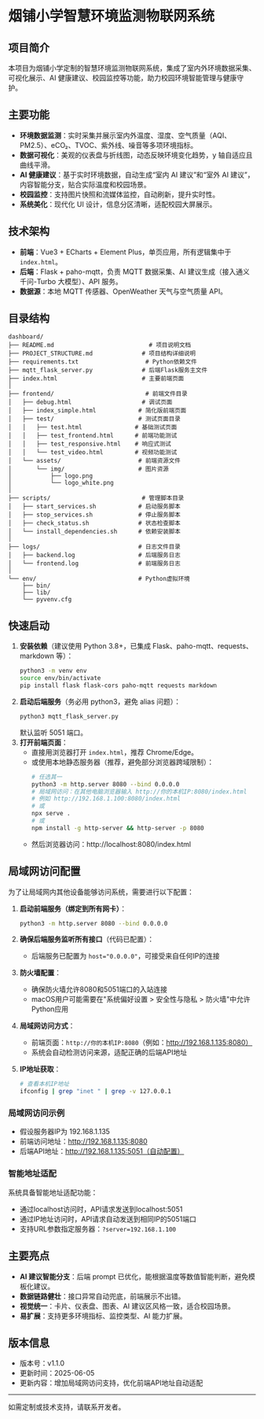 # 烟铺小学智慧环境监测物联网系统

## 项目简介

本项目为烟铺小学定制的智慧环境监测物联网系统，集成了室内外环境数据采集、可视化展示、AI 健康建议、校园监控等功能，助力校园环境智能管理与健康守护。

## 主要功能

- **环境数据监测**：实时采集并展示室内外温度、湿度、空气质量（AQI、PM2.5）、eCO₂、TVOC、紫外线、噪音等多项环境指标。
- **数据可视化**：美观的仪表盘与折线图，动态反映环境变化趋势，y 轴自适应且曲线平滑。
- **AI 健康建议**：基于实时环境数据，自动生成“室内 AI 建议”和“室外 AI 建议”，内容智能分支，贴合实际温度和校园场景。
- **校园监控**：支持图片快照和流媒体监控，自动刷新，提升实时性。
- **系统美化**：现代化 UI 设计，信息分区清晰，适配校园大屏展示。

## 技术架构

- **前端**：Vue3 + ECharts + Element Plus，单页应用，所有逻辑集中于 `index.html`。
- **后端**：Flask + paho-mqtt，负责 MQTT 数据采集、AI 建议生成（接入通义千问-Turbo 大模型）、API 服务。
- **数据源**：本地 MQTT 传感器、OpenWeather 天气与空气质量 API。

## 目录结构

```
dashboard/
├── README.md                           # 项目说明文档
├── PROJECT_STRUCTURE.md              # 项目结构详细说明
├── requirements.txt                   # Python依赖文件
├── mqtt_flask_server.py              # 后端Flask服务主文件
├── index.html                        # 主要前端页面
│
├── frontend/                          # 前端文件目录
│   ├── debug.html                    # 调试页面
│   ├── index_simple.html            # 简化版前端页面
│   ├── test/                        # 测试页面目录
│   │   ├── test.html               # 基础测试页面
│   │   ├── test_frontend.html      # 前端功能测试
│   │   ├── test_responsive.html    # 响应式测试
│   │   └── test_video.html         # 视频功能测试
│   └── assets/                      # 前端资源文件
│       └── img/                     # 图片资源
│           ├── logo.png
│           └── logo_white.png
│
├── scripts/                          # 管理脚本目录
│   ├── start_services.sh            # 启动服务脚本
│   ├── stop_services.sh             # 停止服务脚本
│   ├── check_status.sh              # 状态检查脚本
│   └── install_dependencies.sh      # 依赖安装脚本
│
├── logs/                            # 日志文件目录
│   ├── backend.log                  # 后端服务日志
│   └── frontend.log                 # 前端服务日志
│
└── env/                             # Python虚拟环境
    ├── bin/
    ├── lib/
    └── pyvenv.cfg
```

## 快速启动

1. **安装依赖**（建议使用 Python 3.8+，已集成 Flask、paho-mqtt、requests、markdown 等）：
   ```bash
   python3 -m venv env
   source env/bin/activate
   pip install flask flask-cors paho-mqtt requests markdown
   ```
2. **启动后端服务**（务必用 python3，避免 alias 问题）：
   ```bash
   python3 mqtt_flask_server.py
   ```
   默认监听 5051 端口。
3. **打开前端页面**：
   - 直接用浏览器打开 `index.html`，推荐 Chrome/Edge。
   - 或使用本地静态服务器（推荐，避免部分浏览器跨域限制）：
     ```bash
     # 任选其一
     python3 -m http.server 8080 --bind 0.0.0.0
     # 局域网访问：在其他电脑浏览器输入 http://你的本机IP:8080/index.html
     # 例如 http://192.168.1.100:8080/index.html
     # 或
     npx serve .
     # 或
     npm install -g http-server && http-server -p 8080
     ```
   - 然后浏览器访问：http://localhost:8080/index.html

## 局域网访问配置

为了让局域网内其他设备能够访问系统，需要进行以下配置：

1. **启动前端服务（绑定到所有网卡）**：
   ```bash
   python3 -m http.server 8080 --bind 0.0.0.0
   ```

2. **确保后端服务监听所有接口**（代码已配置）：
   - 后端服务已配置为 `host="0.0.0.0"`，可接受来自任何IP的连接

3. **防火墙配置**：
   - 确保防火墙允许8080和5051端口的入站连接
   - macOS用户可能需要在"系统偏好设置 > 安全性与隐私 > 防火墙"中允许Python应用

4. **局域网访问方式**：
   - 前端页面：`http://你的本机IP:8080`（例如：http://192.168.1.135:8080）
   - 系统会自动检测访问来源，适配正确的后端API地址

5. **IP地址获取**：
   ```bash
   # 查看本机IP地址
   ifconfig | grep "inet " | grep -v 127.0.0.1
   ```

### 局域网访问示例
- 假设服务器IP为 192.168.1.135
- 前端访问地址：http://192.168.1.135:8080
- 后端API地址：http://192.168.1.135:5051（自动配置）

### 智能地址适配
系统具备智能地址适配功能：
- 通过localhost访问时，API请求发送到localhost:5051
- 通过IP地址访问时，API请求自动发送到相同IP的5051端口
- 支持URL参数指定服务器：`?server=192.168.1.100`

## 主要亮点

- **AI 建议智能分支**：后端 prompt 已优化，能根据温度等数值智能判断，避免模板化建议。
- **数据链路健壮**：接口异常自动兜底，前端展示不出错。
- **视觉统一**：卡片、仪表盘、图表、AI 建议区风格一致，适合校园场景。
- **易扩展**：支持更多环境指标、监控类型、AI 能力扩展。

## 版本信息

- 版本号：v1.1.0
- 更新时间：2025-06-05
- 更新内容：增加局域网访问支持，优化前端API地址自动适配

---

如需定制或技术支持，请联系开发者。
